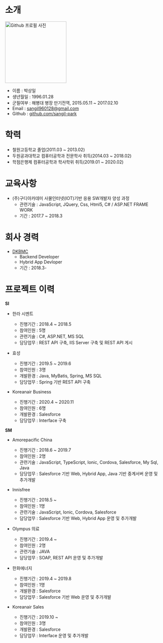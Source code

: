 # 소개
<img alt="Github 프로필 사진" src="" width="200">

* 이름 : 박상일
* 생년월일 : 1996.01.28
* 군필여부 : 해병대 병장 만기전역, 2015.05.11 ~ 2017.02.10
* Email : sangil960128@gmail.com
* Github : [github.com/sangil-park](https://github.com/sangil-park)


# 학력
* 철원고등학교 졸업(2011.03 ~ 2013.02)
* 두원공과대학교 컴퓨터공학과 전문학사 취득(2014.03 ~ 2018.02)
* 학점은행제 컴퓨터공학과 학사학위 취득(2019.01 ~ 2020.02)


# 교육사항
* (주)구디아카데미 사물인터넷(IOT)기반 응용 SW개발자 양성 과정
    - 관련기술 : JavaScript, JQuery, Css, Html5, C# / ASP.NET FRAME WORK
    - 기간 : 2017.7 ~ 2018.3


# 회사 경력
* [DKBMC](http://www.dkbmc.com/)
    - Backend Developer
    - Hybrid App Devloper
    - 기간 : 2018.3-


# 프로젝트 이력

**SI**
* 한라 시멘트
    - 진행기간 : 2018.4 ~ 2018.5
    - 참여인원 : 5명
    - 관련기술 : C#, ASP.NET, MS SQL
    - 담당업무 : REST API 구축, IIS Server 구축 및 REST API 게시

* 효성 
    - 진행기간 : 2019.5 ~ 2019.6
    - 참여인원 : 3명
    - 개발환경 : Java, MyBatis, Spring, MS SQL
    - 담당업무 : Spring 기반 REST API 구축

* Koreanair Business
    - 진행기간 : 2020.4 ~ 2020.11
    - 참여인원 : 6명
    - 개발환경 : Salesforce
    - 담당업무 : Interface 구축

**SM**
* Amorepacific China
    - 진행기간 : 2018.6 ~ 2019.7
    - 참여인원 : 2명
    - 관련기술 : JavaScript, TypeScript, Ionic, Cordova, Salesforce, My Sql, Java
    - 담당업무 : Salesforce 기반 Web, Hybrid App, Java 기반 중계서버 운영 및 추가개발

* Innisfree
    - 진행기간 : 2018.5 ~ 
    - 참여인원 : 1명
    - 관련기술 : JavaScript, Ionic, Cordova, Salesforce
    - 담당업무 : Salesforce 기반 Web, Hybrid App 운영 및 추가개발

* Olympus 의료
    - 진행기간 : 2019.4 ~
    - 참여인원 : 2명
    - 관련기술 : JAVA
    - 담당업무 : SOAP, REST API 운영 및 추가개발

* 한화에너지
    - 진행기간 : 2019.4 ~ 2019.8
    - 참여인원 : 1명
    - 개발환경 : Salesforce
    - 담당업무 : Salesforce 기반 Web 운영 및 추가개발

* Koreanair Sales
    - 진행기간 : 2019.10 ~
    - 참여인원 : 3명
    - 개발환경 : Salesforce
    - 담당업무 : Interface 운영 및 추가개발

